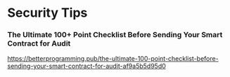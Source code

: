 # Security Tips

### The Ultimate 100+ Point Checklist Before Sending Your Smart Contract for Audit
https://betterprogramming.pub/the-ultimate-100-point-checklist-before-sending-your-smart-contract-for-audit-af9a5b5d95d0